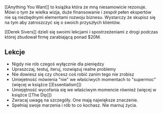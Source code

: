 [[Anything You Want]] to książka która ze mną niesamowicie rezonuje. Mówi o tym że wielka wizja, duże finansowanie i zespół pełen ekspertów nie są niezbędnymi elementami rozwoju biznesu. Wystarczy że skupisz się na tym aby zatroszczyć się o swoich przyszłych klientów.  
  
[[Derek Sivers]] dzieli się swoimi lekcjami i spostrzeżeniami z drogi podczas której zbudował firmę zarabiającą ponad $20M.  
  
## Lekcje
- Nigdy nie rób czegoś wyłącznie dla pieniędzy  
- Upraszczaj, testuj, iteruj, rozwiązuj realne problemy
- Nie dowiesz się czy chcesz coś robić zanim tego nie zrobisz  
- Umiejetność mówienia "nie" we właściwych momentach to "supermoc" (więcej w książce [[Essentialism]])  
- Umiejętność wycofania się we właściwym momencie również (więcej w książce [[The Dip]])  
- Zwracaj uwagę na szczegóły. One mają największe znaczenie.
- Spełniaj swoje marzenia i rób to co kochasz. Nie marnuj życia.